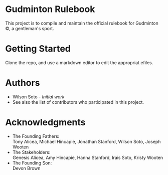 # Gudminton Rulebook
This project is to compile and maintain the official rulebook for Gudminton ©, a gentleman's sport.

# Getting Started
Clone the repo, and use a markdown editor to edit the appropriat efiles.

# Authors
- Wilson Soto - *Initial work*
- See also the list of contributors who participated in this project.

# Acknowledgments
- The Founding Fathers: 
 \
  Tony Alicea, Michael Hincapie, Jonathan Stanford, Wilson Soto, Joseph Wooten
- The Stakeholders:
 \
  Genesis Alicea, Amy Hincapie, Hanna Stanford, Irais Soto, Kristy Wooten
- The Founding Son:
 \
  Devon Brown
